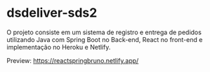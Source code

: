 # dsdeliver-sds2
O projeto consiste em um sistema de registro e entrega de pedidos utilizando Java com Spring Boot no Back-end, React no front-end e implementação no Heroku e Netlify.

Preview: https://reactspringbruno.netlify.app/
